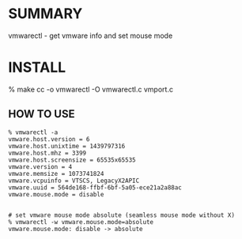 SUMMARY
=======
vmwarectl - get vmware info and set mouse mode

INSTALL
=======
% make
cc -o vmwarectl -O vmwarectl.c vmport.c


HOW TO USE
----------
	% vmwarectl -a
	vmware.host.version = 6
	vmware.host.unixtime = 1439797316
	vmware.host.mhz = 3399
	vmware.host.screensize = 65535x65535
	vmware.version = 4
	vmware.memsize = 1073741824
	vmware.vcpuinfo = VTSCS, LegacyX2APIC
	vmware.uuid = 564de168-ffbf-6bf-5a05-ece21a2a88ac
	vmware.mouse.mode = disable


	# set vmware mouse mode absolute (seamless mouse mode without X)
	% vmwarectl -w vmware.mouse.mode=absolute
	vmware.mouse.mode: disable -> absolute


